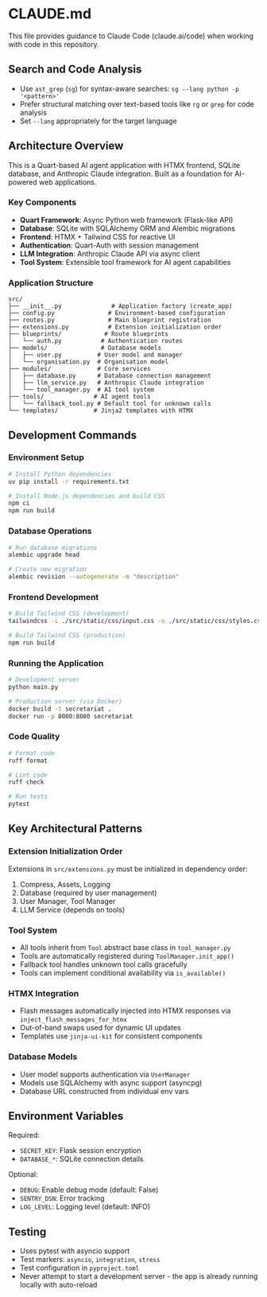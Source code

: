 # CLAUDE.md

This file provides guidance to Claude Code (claude.ai/code) when working with code in this repository.

## Search and Code Analysis

- Use `ast_grep` (`sg`) for syntax-aware searches: `sg --lang python -p '<pattern>'`
- Prefer structural matching over text-based tools like `rg` or `grep` for code analysis
- Set `--lang` appropriately for the target language

## Architecture Overview

This is a Quart-based AI agent application with HTMX frontend, SQLite database, and Anthropic Claude integration. Built as a foundation for AI-powered web applications.

### Key Components

- **Quart Framework**: Async Python web framework (Flask-like API)
- **Database**: SQLite with SQLAlchemy ORM and Alembic migrations
- **Frontend**: HTMX + Tailwind CSS for reactive UI
- **Authentication**: Quart-Auth with session management
- **LLM Integration**: Anthropic Claude API via async client
- **Tool System**: Extensible tool framework for AI agent capabilities

### Application Structure

```
src/
├── __init__.py              # Application factory (create_app)
├── config.py               # Environment-based configuration
├── routes.py               # Main blueprint registration
├── extensions.py           # Extension initialization order
├── blueprints/            # Route blueprints
│   └── auth.py           # Authentication routes
├── models/               # Database models
│   ├── user.py          # User model and manager
│   └── organisation.py  # Organisation model
├── modules/             # Core services
│   ├── database.py      # Database connection management
│   ├── llm_service.py   # Anthropic Claude integration
│   └── tool_manager.py  # AI tool system
├── tools/              # AI agent tools
│   └── fallback_tool.py # Default tool for unknown calls
└── templates/          # Jinja2 templates with HTMX
```

## Development Commands

### Environment Setup
```bash
# Install Python dependencies
uv pip install -r requirements.txt

# Install Node.js dependencies and build CSS
npm ci
npm run build
```

### Database Operations
```bash
# Run database migrations
alembic upgrade head

# Create new migration
alembic revision --autogenerate -m "description"
```

### Frontend Development
```bash
# Build Tailwind CSS (development)
tailwindcss -i ./src/static/css/input.css -o ./src/static/css/styles.css --watch

# Build Tailwind CSS (production)
npm run build
```

### Running the Application
```bash
# Development server
python main.py

# Production server (via Docker)
docker build -t secretariat .
docker run -p 8080:8080 secretariat
```

### Code Quality
```bash
# Format code
ruff format

# Lint code
ruff check

# Run tests
pytest
```

## Key Architectural Patterns

### Extension Initialization Order
Extensions in `src/extensions.py` must be initialized in dependency order:
1. Compress, Assets, Logging
2. Database (required by user management)
3. User Manager, Tool Manager
4. LLM Service (depends on tools)

### Tool System
- All tools inherit from `Tool` abstract base class in `tool_manager.py`
- Tools are automatically registered during `ToolManager.init_app()`
- Fallback tool handles unknown tool calls gracefully
- Tools can implement conditional availability via `is_available()`

### HTMX Integration
- Flash messages automatically injected into HTMX responses via `inject_flash_messages_for_htmx`
- Out-of-band swaps used for dynamic UI updates
- Templates use `jinja-ui-kit` for consistent components

### Database Models
- User model supports authentication via `UserManager`
- Models use SQLAlchemy with async support (asyncpg)
- Database URL constructed from individual env vars

## Environment Variables

Required:
- `SECRET_KEY`: Flask session encryption
- `DATABASE_*`: SQLite connection details

Optional:
- `DEBUG`: Enable debug mode (default: False)
- `SENTRY_DSN`: Error tracking
- `LOG_LEVEL`: Logging level (default: INFO)

## Testing

- Uses pytest with asyncio support
- Test markers: `asyncio`, `integration`, `stress`
- Test configuration in `pyproject.toml`
- Never attempt to start a development server - the app is already running locally with auto-reload
